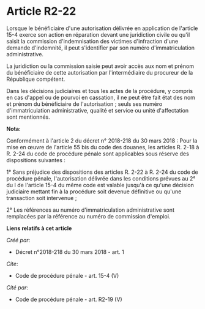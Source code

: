 # Article R2-22

Lorsque le bénéficiaire d'une autorisation délivrée en application de l'article 15-4 exerce son action en réparation devant
une juridiction civile ou qu'il saisit la commission d'indemnisation des victimes d'infraction d'une demande d'indemnité, il
peut s'identifier par son numéro d'immatriculation administrative. 

La juridiction ou la commission saisie peut avoir accès aux nom et prénom du bénéficiaire de cette autorisation par
l'intermédiaire du procureur de la République compétent. 

Dans les décisions judiciaires et tous les actes de la procédure, y compris en cas d'appel ou de pourvoi en cassation, il ne
peut être fait état des nom et prénom du bénéficiaire de l'autorisation ; seuls ses numéro d'immatriculation administrative,
qualité et service ou unité d'affectation sont mentionnés.

**Nota:**

Conformément à l'article 2 du décret n° 2018-218 du 30 mars 2018 : Pour la mise en œuvre de l'article 55 bis du code des
douanes, les articles R. 2-18 à R. 2-24 du code de procédure pénale sont applicables sous réserve des dispositions
suivantes :

1° Sans préjudice des dispositions des articles R. 2-22 à R. 2-24 du code de procédure pénale, l'autorisation délivrée dans
les conditions prévues au 2° du I de l'article 15-4 du même code est valable jusqu'à ce qu'une décision judiciaire mettant
fin à la procédure soit devenue définitive ou qu'une transaction soit intervenue ;

2° Les références au numéro d'immatriculation administrative sont remplacées par la référence au numéro de commission
d'emploi.

**Liens relatifs à cet article**

_Créé par_:

  - Décret n°2018-218 du 30 mars 2018 - art. 1

_Cite_:

  - Code de procédure pénale - art. 15-4 (V)

_Cité par_:

  - Code de procédure pénale - art. R2-19 (V)
